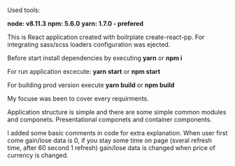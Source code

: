 Used tools:

**node: v8.11.3**
**npm: 5.6.0**
**yarn: 1.7.0 - prefered**

This is React application created with boilrplate create-react-pp.
For integrating sass/scss loaders configuration was ejected.

Before start install dependencies by executing
**yarn** or **npm i**

For run application excecute:
**yarn start** or **npm start**

For building prod version execute
**yarn build** or **npm build**


My focuse was been to cover every requirments.


Application structure is simple and there are some simple common modules and componets.
Presentational componets and container components.

I added some basic comments in code for extra explanation.
When user first come gain/lose data is 0, if you stay some time on page (sveral refresh time, after 60 second 1 refresh) gain/lose data is changed when price of currency is changed.

